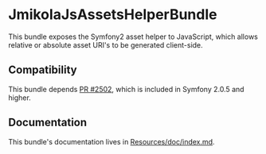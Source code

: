 # JmikolaJsAssetsHelperBundle

This bundle exposes the Symfony2 asset helper to JavaScript, which allows
relative or absolute asset URI's to be generated client-side.

## Compatibility

This bundle depends [PR #2502][], which is included in Symfony 2.0.5 and higher.

## Documentation

This bundle's documentation lives in [Resources/doc/index.md][].

  [PR #2502]: https://github.com/symfony/symfony/pull/2502
  [Resources/doc/index.md]: https://github.com/jmikola/JmikolaJsAssetsHelperBundle/blob/master/Resources/doc/index.md